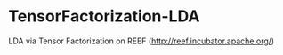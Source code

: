 # TensorFactorization-LDA

LDA via Tensor Factorization on REEF (http://reef.incubator.apache.org/)
